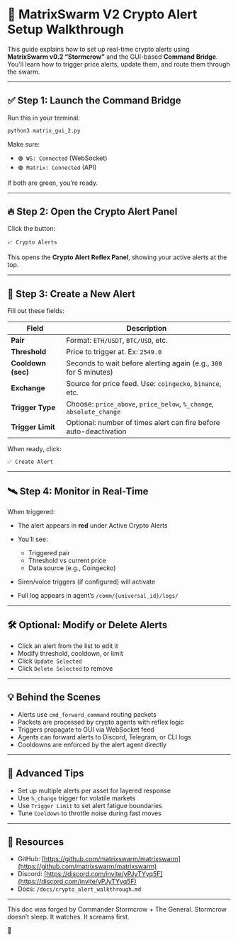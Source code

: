 # 📡 MatrixSwarm V2 Crypto Alert Setup Walkthrough

This guide explains how to set up real-time crypto alerts using **MatrixSwarm v0.2 “Stormcrow”** and the GUI-based **Command Bridge**. You'll learn how to trigger price alerts, update them, and route them through the swarm.

---

## ✅ Step 1: Launch the Command Bridge

Run this in your terminal:

```bash
python3 matrix_gui_2.py
```

Make sure:

* `🟢 WS: Connected` (WebSocket)
* `🟢 Matrix: Connected` (API)

If both are green, you’re ready.

---

## 🔥 Step 2: Open the Crypto Alert Panel

Click the button:

```
📈 Crypto Alerts
```

This opens the **Crypto Alert Reflex Panel**, showing your active alerts at the top.

---

## 🧠 Step 3: Create a New Alert

Fill out these fields:

| Field              | Description                                                         |
| ------------------ | ------------------------------------------------------------------- |
| **Pair**           | Format: `ETH/USDT`, `BTC/USD`, etc.                                 |
| **Threshold**      | Price to trigger at. Ex: `2549.0`                                   |
| **Cooldown (sec)** | Seconds to wait before alerting again (e.g., `300` for 5 minutes)   |
| **Exchange**       | Source for price feed. Use: `coingecko`, `binance`, etc.            |
| **Trigger Type**   | Choose: `price_above`, `price_below`, `%_change`, `absolute_change` |
| **Trigger Limit**  | Optional: number of times alert can fire before auto-deactivation   |

When ready, click:

```
✅ Create Alert
```

---

## 🛰️ Step 4: Monitor in Real-Time

When triggered:

* The alert appears in **red** under Active Crypto Alerts
* You’ll see:

  * Triggered pair
  * Threshold vs current price
  * Data source (e.g., Coingecko)
* Siren/voice triggers (if configured) will activate
* Full log appears in agent’s `/comm/{universal_id}/logs/`

---

## 🛠 Optional: Modify or Delete Alerts

* Click an alert from the list to edit it
* Modify threshold, cooldown, or limit
* Click `Update Selected`
* Click `Delete Selected` to remove

---

## 💡 Behind the Scenes

* Alerts use `cmd_forward_command` routing packets
* Packets are processed by crypto agents with reflex logic
* Triggers propagate to GUI via WebSocket feed
* Agents can forward alerts to Discord, Telegram, or CLI logs
* Cooldowns are enforced by the alert agent directly

---

## 🧪 Advanced Tips

* Set up multiple alerts per asset for layered response
* Use `%_change` trigger for volatile markets
* Use `Trigger Limit` to set alert fatigue boundaries
* Tune `Cooldown` to throttle noise during fast moves

---

## 🔗 Resources

* GitHub: [https://github.com/matrixswarm/matrixswarm](https://github.com/matrixswarm/matrixswarm)
* Discord: [https://discord.com/invite/yPJyTYyq5F](https://discord.com/invite/yPJyTYyq5F)
* Docs: `/docs/crypto_alert_walkthrough.md`

---

This doc was forged by Commander Stormcrow + The General.
Stormcrow doesn’t sleep. It watches. It screams first.

🧠

